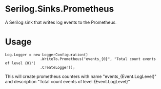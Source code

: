 # Serilog.Sinks.Prometheus
A Serilog sink that writes log events to the Prometheus.

# Usage

```
Log.Logger = new LoggerConfiguration()
				.WriteTo.Prometheus("events_{0}", "Total count events of level {0}")
				.CreateLogger();
```

This will create prometheus counters with name "events_{Event.LogLevel}" and description "Total count events of level {Event.LogLevel}"
